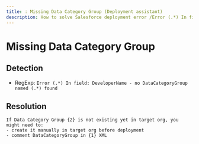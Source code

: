 ```yaml
---
title: : Missing Data Category Group (Deployment assistant)
description: How to solve Salesforce deployment error /Error (.*) In field: DeveloperName - no DataCategoryGroup named (.*) found/gm
---
```

<!-- markdownlint-disable MD013 -->
# Missing Data Category Group

## Detection

- RegExp: `Error (.*) In field: DeveloperName - no DataCategoryGroup named (.*) found`

## Resolution

```shell
If Data Category Group {2} is not existing yet in target org, you might need to:
- create it manually in target org before deployment
- comment DataCategoryGroup in {1} XML

```
